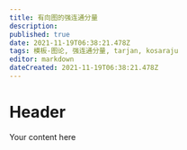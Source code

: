 ```yaml
---
title: 有向图的强连通分量
description: 
published: true
date: 2021-11-19T06:38:21.478Z
tags: 模板-图论, 强连通分量, tarjan, kosaraju
editor: markdown
dateCreated: 2021-11-19T06:38:21.478Z
---
```


# Header
Your content here